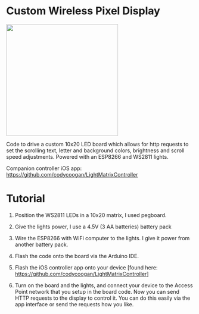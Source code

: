# Custom Wireless Pixel Display
<img src="https://github.com/codycoogan/PixelsDisplay/blob/main/hello_world.gif?raw=true" width="300">

Code to drive a custom 10x20 LED board which allows for http requests to set the scrolling text, letter and background colors, brightness and scroll speed adjustments. Powered with an ESP8266 and WS2811 lights.

Companion controller iOS app: https://github.com/codycoogan/LightMatrixController

# Tutorial
1. Position the WS2811 LEDs in a 10x20 matrix, I used pegboard. 

2. Give the lights power, I use a 4.5V (3 AA batteries) battery pack 

3. Wire the ESP8266 with WiFi computer to the lights. I give it power from another battery pack.

4. Flash the code onto the board via the Arduino IDE.

5. Flash the iOS controller app onto your device [found here: https://github.com/codycoogan/LightMatrixController] 

6. Turn on the board and the lights, and connect your device to the Access Point network that you setup in the board code. Now you can send HTTP requests to the display to control it. You can do this easily via the app interface or send the requests how you like.  
